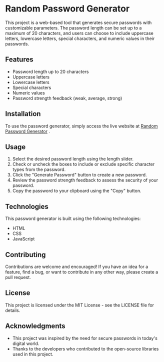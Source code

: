 # Random Password Generator

This project is a web-based tool that generates secure passwords with customizable parameters. The password length can be set up to a maximum of 20 characters, and users can choose to include uppercase letters, lowercase letters, special characters, and numeric values in their passwords.

## Features

- Password length up to 20 characters
- Uppercase letters
- Lowercase letters
- Special characters
- Numeric values
- Password strength feedback (weak, average, strong)

## Installation

To use the password generator, simply access the live website at <a href="https://rpg.anshuldev.com/">Random Password Generator</a> .

## Usage

1. Select the desired password length using the length slider.
2. Check or uncheck the boxes to include or exclude specific character types from the password.
3. Click the "Generate Password" button to create a new password.
4. Review the password strength feedback to assess the security of your password.
5. Copy the password to your clipboard using the "Copy" button.

## Technologies

This password generator is built using the following technologies:

- HTML
- CSS
- JavaScript

## Contributing

Contributions are welcome and encouraged! If you have an idea for a feature, find a bug, or want to contribute in any other way, please create a pull request.

## License

This project is licensed under the MIT License - see the LICENSE file for details.

## Acknowledgments

- This project was inspired by the need for secure passwords in today's digital world.
- Thanks to the developers who contributed to the open-source libraries used in this project.
